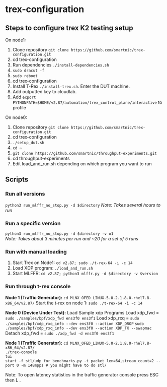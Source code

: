 # trex-configuration

## Steps to configure trex K2 testing setup 

On node1:
1) Clone repository `git clone https://github.com/smartnic/trex-configuration.git`
2) cd trex-configuration
3) Run dependencies `./install-dependencies.sh`
4) `sudo dracut -f`
5) `sudo reboot`
6) cd trex-configuration
7) Install T-Rex `./install-trex.sh`. Enter the DUT machine.
8) Add outputted key to cloudlab.
9) Add `export PYTHONPATH=$HOME/v2.87/automation/trex_control_plane/interactive` to profile 


On node0:
1) Clone repository `git clone https://github.com/smartnic/trex-configuration.git`
2) cd trex-configuration
3) `./setup_dut.sh`
4) `cd ~`
5) `git clone https://github.com/smartnic/throughput-experiments.git`
6) cd throughput-experiments
7) Edit load_and_run.sh depending on which program you want to run 

## Scripts

### Run all versions  
`python3 run_mlffr_no_stop.py -d $directory`
*Note: Takes several hours to run*

### Run a specific version 
`python3 run_mlffr_no_stop.py -d $directory -v o1`  
*Note: Takes about 3 minutes per run and ~20 for a set of 5 runs*

### Run with manual loading
1) Start Trex on Node1:  `cd v2.87; sudo ./t-rex-64 -i -c 14`
2) Load XDP program: `./load_and_run.sh`
3) Start MLFFR: `cd v2.87; python3 mlffr.py -d $directory -v $version`

### Run through t-rex console
**Node 1 (Traffic Generator):**
`cd MLNX_OFED_LINUX-5.0-2.1.8.0-rhel7.8-x86_64/v2.87/`
Start the t-rex on node 1: `sudo ./t-rex-64 -i -c 14`  

**Node 0 (Device Under Test):**
Load Sample xdp Programs
Load xdp_fwd = `sudo ./samples/bpf/xdp_fwd ens3f0 ens3f1`
Load xdp_rxq = 
`sudo ./samples/bpf/xdp_rxq_info --dev ens3f0 --action XDP_DROP`
`sudo ./samples/bpf/xdp_rxq_info --dev ens3f0 --action XDP_TX --swapmac`
Detach xdp_fwd = `sudo ./xdp_fwd -d ens3f0 ens3f1`  

**Node 1 (Traffic Generator):**
`cd MLNX_OFED_LINUX-5.0-2.1.8.0-rhel7.8-x86_64/v2.87/`  
`./trex-console`  
`tui`  
`start -f stl/udp_for_benchmarks.py -t packet_len=64,stream_count=2 --port 0 -m 148mpps # you might have to do stl/`

Note: To open latency statistics in the traffic generator console press ESC then L .
